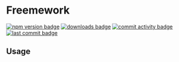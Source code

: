 # Freemework
[![npm version badge](https://img.shields.io/npm/v/@freemework/common.svg)](https://www.npmjs.com/package/@freemework/common)
[![downloads badge](https://img.shields.io/npm/dm/@freemework/common.svg)](https://www.npmjs.org/package/@freemework/common)
[![commit activity badge](https://img.shields.io/github/commit-activity/m/freemework/common)](https://github.com/freemework/common/pulse)
[![last commit badge](https://img.shields.io/github/last-commit/freemework/freemework)](https://github.com/freemework/freemework/graphs/commit-activity)

## Usage
